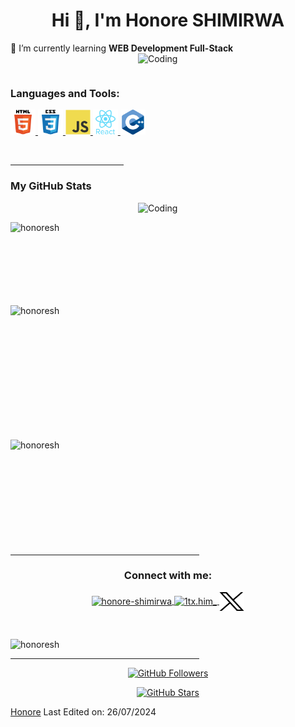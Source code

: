 <h1 align="center">Hi 👋, I'm Honore SHIMIRWA</h1>



🌱 I’m currently learning **WEB Development Full-Stack**
<img align="right" alt="Coding" width="300" src="https://i.pinimg.com/originals/81/17/8b/81178b47a8598f0c81c4799f2cdd4057.gif">

<br>
<h3 align="left">Languages and Tools:</h3>
<p align="left">
  <a href="https://www.w3.org/html/" target="_blank" rel="noreferrer">
    <img src="https://raw.githubusercontent.com/devicons/devicon/master/icons/html5/html5-original-wordmark.svg" alt="html5" width="40" height="40"/>
  </a>
  <a href="https://www.w3schools.com/css/" target="_blank" rel="noreferrer">
    <img src="https://raw.githubusercontent.com/devicons/devicon/master/icons/css3/css3-original-wordmark.svg" alt="css3" width="40" height="40"/>
  </a>
  <a href="https://developer.mozilla.org/en-US/docs/Web/JavaScript" target="_blank" rel="noreferrer">
    <img src="https://raw.githubusercontent.com/devicons/devicon/master/icons/javascript/javascript-original.svg" alt="javascript" width="40" height="40"/>
  </a>
  <a href="https://reactjs.org/" target="_blank" rel="noreferrer">
    <img src="https://raw.githubusercontent.com/devicons/devicon/master/icons/react/react-original-wordmark.svg" alt="react" width="40" height="40"/>
  </a>
  <a href="https://isocpp.org/" target="_blank" rel="noreferrer">
    <img src="https://raw.githubusercontent.com/devicons/devicon/master/icons/cplusplus/cplusplus-original.svg" alt="cplusplus" width="40" height="40"/>
  </a>
</p><br>

<hr width="36%">

<h3>My GitHub Stats</h3>
<img align="right" alt="Coding" width="300" src="https://cdn.dribbble.com/users/1277312/screenshots/14733298/media/39b1045e593737587dd60e42c8422d1f.gif">

<br>

<p>
  <img align="left" src="https://github-readme-stats.vercel.app/api/top-langs?username=honoresh&show_icons=true&theme=dark&locale=en&layout=compact" alt="honoresh" />
</p>

<br><br><br><br><br><br><br>
<p>&nbsp;<img align="left" src="https://github-readme-stats.vercel.app/api?username=honoresh&show_icons=true&theme=dark&locale=en" alt="honoresh" /></p>
<br><br><br><br><br><br><br><br><br><br>

<p><img align="left" src="https://github-readme-streak-stats.herokuapp.com/?user=honoresh&theme=dark" alt="honoresh" /></p>
<br><br><br><br><br><br><br><br><br><br>

<hr width="60%">

<h3 align="center">Connect with me:</h3>
<p align="center">
  <a href="https://www.linkedin.com/in/honore-shimirwa-5a854428a/" target="blank">
    <img align="center" src="https://raw.githubusercontent.com/rahuldkjain/github-profile-readme-generator/master/src/images/icons/Social/linked-in-alt.svg" alt="honore-shimirwa" height="30" width="40"/>
  </a>
  <a href="https://www.instagram.com/1tx.him_/" target="blank">
    <img align="center" src="https://raw.githubusercontent.com/rahuldkjain/github-profile-readme-generator/master/src/images/icons/Social/instagram.svg" alt="1tx.him_" height="30" width="40"/>
  </a>
  <a href="https://x.com/Lodj1k" target="blank">
    <img align="center" src="https://raw.githubusercontent.com/devicons/devicon/master/icons/twitter/twitter-original.svg" alt="Twitter" height="30" width="40"/>
  </a>
</p>
<br>
<p align="left">
  <img src="https://komarev.com/ghpvc/?username=honoresh&label=Profile%20views&color=0e75b6&style=flat" alt="honoresh" />
</p>

<hr width="60%">

<p align="center">
  <a href="https://github.com/honoresh" target="_blank">
    <img src="https://img.shields.io/github/followers/honoresh?style=social" alt="GitHub Followers" />
  </a>
</p>

<p align="center">
  <a href="https://github.com/honoresh" target="_blank">
    <img src="https://img.shields.io/github/stars/honoresh?style=social" alt="GitHub Stars" />
  </a>
</p>


[Honore](https://github.com/honoresh)
Last Edited on: 26/07/2024
